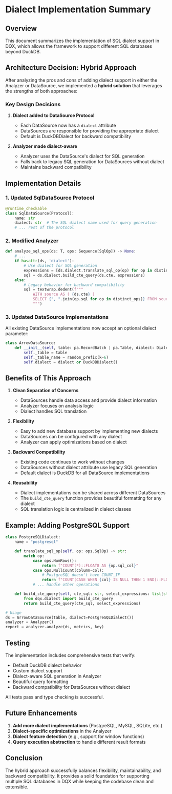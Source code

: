 # Dialect Implementation Summary

## Overview

This document summarizes the implementation of SQL dialect support in DQX, which allows the framework to support different SQL databases beyond DuckDB.

## Architecture Decision: Hybrid Approach

After analyzing the pros and cons of adding dialect support in either the Analyzer or DataSource, we implemented a **hybrid solution** that leverages the strengths of both approaches:

### Key Design Decisions

1. **Dialect added to DataSource Protocol**
   - Each DataSource now has a `dialect` attribute
   - DataSources are responsible for providing the appropriate dialect
   - Default is DuckDBDialect for backward compatibility

2. **Analyzer made dialect-aware**
   - Analyzer uses the DataSource's dialect for SQL generation
   - Falls back to legacy SQL generation for DataSources without dialect
   - Maintains backward compatibility

## Implementation Details

### 1. Updated SqlDataSource Protocol
```python
@runtime_checkable
class SqlDataSource(Protocol):
    name: str
    dialect: str  # The SQL dialect name used for query generation
    # ... rest of the protocol
```

### 2. Modified Analyzer
```python
def analyze_sql_ops(ds: T, ops: Sequence[SqlOp]) -> None:
    # ...
    if hasattr(ds, 'dialect'):
        # Use dialect for SQL generation
        expressions = [ds.dialect.translate_sql_op(op) for op in distinct_ops]
        sql = ds.dialect.build_cte_query(ds.cte, expressions)
    else:
        # Legacy behavior for backward compatibility
        sql = textwrap.dedent(f"""
            WITH source AS ( {ds.cte} )
            SELECT {", ".join(op.sql for op in distinct_ops)} FROM source
            """)
```

### 3. Updated DataSource Implementations

All existing DataSource implementations now accept an optional dialect parameter:

```python
class ArrowDataSource:
    def __init__(self, table: pa.RecordBatch | pa.Table, dialect: Dialect | None = None):
        self._table = table
        self._table_name = random_prefix(k=6)
        self.dialect = dialect or DuckDBDialect()
```

## Benefits of This Approach

1. **Clean Separation of Concerns**
   - DataSources handle data access and provide dialect information
   - Analyzer focuses on analysis logic
   - Dialect handles SQL translation

2. **Flexibility**
   - Easy to add new database support by implementing new dialects
   - DataSources can be configured with any dialect
   - Analyzer can apply optimizations based on dialect

3. **Backward Compatibility**
   - Existing code continues to work without changes
   - DataSources without dialect attribute use legacy SQL generation
   - Default dialect is DuckDB for all DataSource implementations

4. **Reusability**
   - Dialect implementations can be shared across different DataSources
   - The `build_cte_query` function provides beautiful formatting for any dialect
   - SQL translation logic is centralized in dialect classes

## Example: Adding PostgreSQL Support

```python
class PostgreSQLDialect:
    name = "postgresql"

    def translate_sql_op(self, op: ops.SqlOp) -> str:
        match op:
            case ops.NumRows():
                return f"COUNT(*)::FLOAT8 AS {op.sql_col}"
            case ops.NullCount(column=col):
                # PostgreSQL doesn't have COUNT_IF
                return f"COUNT(CASE WHEN {col} IS NULL THEN 1 END)::FLOAT8 AS {op.sql_col}"
            # ... handle other operations

    def build_cte_query(self, cte_sql: str, select_expressions: list[str]) -> str:
        from dqx.dialect import build_cte_query
        return build_cte_query(cte_sql, select_expressions)

# Usage
ds = ArrowDataSource(table, dialect=PostgreSQLDialect())
analyzer = Analyzer()
report = analyzer.analyze(ds, metrics, key)
```

## Testing

The implementation includes comprehensive tests that verify:
- Default DuckDB dialect behavior
- Custom dialect support
- Dialect-aware SQL generation in Analyzer
- Beautiful query formatting
- Backward compatibility for DataSources without dialect

All tests pass and type checking is successful.

## Future Enhancements

1. **Add more dialect implementations** (PostgreSQL, MySQL, SQLite, etc.)
2. **Dialect-specific optimizations** in the Analyzer
3. **Dialect feature detection** (e.g., support for window functions)
4. **Query execution abstraction** to handle different result formats

## Conclusion

The hybrid approach successfully balances flexibility, maintainability, and backward compatibility. It provides a solid foundation for supporting multiple SQL databases in DQX while keeping the codebase clean and extensible.
